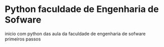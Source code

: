 # Python faculdade de Engenharia de Sofware
 inicio com python das aula da faculdade de engenharia de sofware
primeiros passos